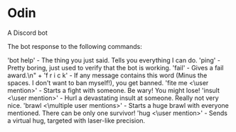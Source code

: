 # Odin

A Discord bot

The bot response to the following commands:

'bot help' - The thing you just said. Tells you everything I can do.
'ping' - Pretty boring, just used to verify that the bot is working.
'fail' - Gives a fail award.\n" +
'f r i c k' - If any message contains this word (Minus the spaces. I don't want to ban myself!), you get banned.
'fite me <\user mention>' - Starts a fight with someone. Be wary! You might lose!
'insult <\user mention>' - Hurl a devastating insult at someone. Really not very nice.
'brawl <\multiple user mentions>' - Starts a huge brawl with everyone mentioned. There can be only one survivor!
'hug <\user mention>' - Sends a virtual hug, targeted with laser-like precision.
